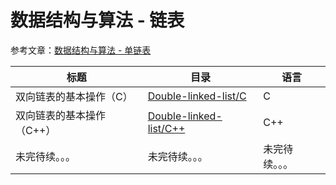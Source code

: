 # 数据结构与算法 - 链表

参考文章：[数据结构与算法 - 单链表](http://jesspig.github.io/blog/2022/04/17/184139/9b23354010ea/)

| 标题                      | 目录                                                         | 语言           |
| ------------------------- | ------------------------------------------------------------ | -------------- |
| 双向链表的基本操作（C）   | [Double-linked-list/C](https://github.com/jesspig/data-structures-and-algorithms/blob/main/linked-list/Double-linked-list/C) | C              |
| 双向链表的基本操作（C++） | [Double-linked-list/C++](https://github.com/jesspig/data-structures-and-algorithms/blob/main/linked-list/Double-linked-list/C++) | C++            |
| 未完待续。。。            | 未完待续。。。                                               | 未完待续。。。 |

